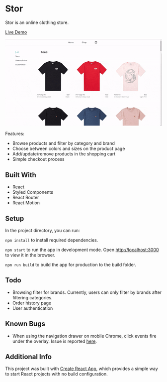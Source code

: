 # Stor

Stor is an online clothing store.

[Live Demo](https://xiao-vincent.github.io/stor)

![store-demo-gif](./public/store-demo.gif?raw=true)

Features: 

* Browse products and filter by category and brand
* Choose between colors and sizes on the product page
* Add/update/remove products in the shopping cart
* Simple checkout process 

## Built With

* React
* Styled Components
* React Router
* React Motion 

## Setup

In the project directory, you can run:

`npm install` to install required dependencies.

`npm start` to run the app in development mode. Open [http://localhost:3000](http://localhost:3000) to view it in the browser.

`npm run build` to build the app for production to the build folder.

## Todo

* Browsing filter for brands. Currently, users can only filter by brands after filtering categories.
* Order history page
* User authentication

## Known Bugs

* When using the navigation drawer on mobile Chrome, click events fire under the overlay. Issue is reported [here](https://github.com/stoeffel/react-motion-drawer/issues/24).

## Additional Info

This project was built with [Create React App](https://github.com/facebook/create-react-app/), which provides a simple way to start React projects with no build configuration.